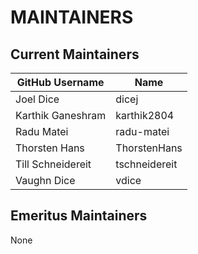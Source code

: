 # MAINTAINERS

## Current Maintainers

| GitHub Username | Name |
| --- | --- |
| Joel Dice | dicej |
| Karthik Ganeshram | karthik2804 |
| Radu Matei | radu-matei |
| Thorsten Hans | ThorstenHans |
| Till Schneidereit | tschneidereit |
| Vaughn Dice | vdice |

## Emeritus Maintainers

None
